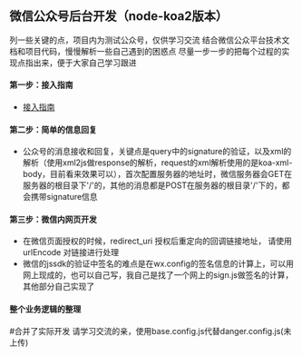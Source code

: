 ## 微信公众号后台开发（node-koa2版本）

列一些关键的点，项目内为测试公众号，仅供学习交流
结合微信公众平台技术文档和项目代码，慢慢解析一些自己遇到的困惑点
尽量一步一步的把每个过程的实现点指出来，便于大家自己学习跟进

#### 第一步：接入指南
- [接入指南](https://mp.weixin.qq.com/wiki?t=resource/res_main&id=mp1421135319)

#### 第二步：简单的信息回复
- 公众号的消息接收和回复，关键点是query中的signature的验证，以及xml的解析（使用xml2js做response的解析，request的xml解析使用的是koa-xml-body，目前看来效果可以），首次配置服务器的地址时，微信服务器会GET在服务器的根目录下'/'的，其他的消息都是POST在服务器的根目录'/'下的，都会携带signature信息

#### 第三步：微信内网页开发
- 在微信页面授权的时候，redirect_uri	授权后重定向的回调链接地址， 请使用 urlEncode 对链接进行处理
- 微信的jssdk的验证中签名的难点是在wx.config的签名信息的计算上，可以用网上现成的，也可以自己写，我自己是找了一个网上的sign.js做签名的计算，其他部分自己实现了

#### 整个业务逻辑的整理

#合并了实际开发
请学习交流的亲，使用base.config.js代替danger.config.js(未上传)